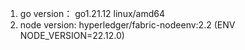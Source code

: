 1. go version： go1.21.12 linux/amd64
2. node version: hyperledger/fabric-nodeenv:2.2   (ENV NODE_VERSION=22.12.0)